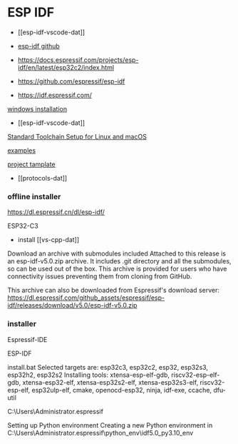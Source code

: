 

# ESP IDF

- [[esp-idf-vscode-dat]]

* [esp-idf github](https://github.com/espressif/esp-idf)

- https://docs.espressif.com/projects/esp-idf/en/latest/esp32c2/index.html

- https://github.com/espressif/esp-idf


- https://idf.espressif.com/

[windows installation](https://docs.espressif.com/projects/esp-idf/en/stable/esp32/get-started/windows-setup.html)


- [[esp-idf-vscode-dat]]

[Standard Toolchain Setup for Linux and macOS](https://docs.espressif.com/projects/esp-idf/en/latest/esp32c3/get-started/linux-macos-setup.html)

[examples ](https://github.com/espressif/esp-idf/tree/master/examples)

[project tamplate ](https://github.com/espressif/esp-idf-template)

- [[protocols-dat]]

### offline installer 
https://dl.espressif.cn/dl/esp-idf/


ESP32-C3


- install [[vs-cpp-dat]]


Download an archive with submodules included
Attached to this release is an esp-idf-v5.0.zip archive. It includes .git directory and all the submodules, so can be used out of the box. This archive is provided for users who have connectivity issues preventing them from cloning from GitHub.

This archive can also be downloaded from Espressif's download server:
https://dl.espressif.com/github_assets/espressif/esp-idf/releases/download/v5.0/esp-idf-v5.0.zip


### installer


Espressif-IDE

ESP-IDF

install.bat
Selected targets are: esp32c3, esp32c2, esp32, esp32s3, esp32h2, esp32s2
Installing tools: xtensa-esp-elf-gdb, riscv32-esp-elf-gdb, xtensa-esp32-elf, xtensa-esp32s2-elf, xtensa-esp32s3-elf, riscv32-esp-elf, esp32ulp-elf, cmake, openocd-esp32, ninja, idf-exe, ccache, dfu-util

C:\Users\Administrator\.espressif


Setting up Python environment
Creating a new Python environment in C:\Users\Administrator\.espressif\python_env\idf5.0_py3.10_env